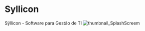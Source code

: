 # Syllicon
Sÿllicon - Software para Gestão de TI
![thumbnail_SplashScreem](https://github.com/user-attachments/assets/3f3c645b-c075-4725-ae19-663387ba2378)
